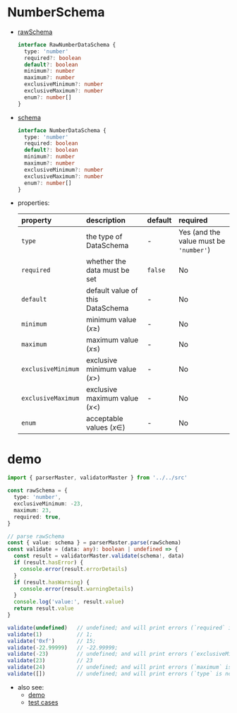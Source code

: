 # NumberSchema
  * [rawSchema][]
    ```typescript
    interface RawNumberDataSchema {
      type: 'number'
      required?: boolean
      default?: boolean
      minimum?: number
      maximum?: number
      exclusiveMinimum?: number
      exclusiveMaximum?: number
      enum?: number[]
    }
    ```

  * [schema][]
    ```typescript
    interface NumberDataSchema {
      type: 'number'
      required: boolean
      default?: boolean
      minimum?: number
      maximum?: number
      exclusiveMinimum?: number
      exclusiveMaximum?: number
      enum?: number[]
    }
    ```

  * properties:

     property           | description                       | default | required
    :-------------------|:----------------------------------|:--------|:---------------------------------------
     `type`             | the type of DataSchema            | -       | Yes (and the value must be `'number'`)
     `required`         | whether the data must be set      | `false` | No
     `default`          | default value of this DataSchema  | -       | No
     `minimum`          | minimum value ($x \geqslant$)     | -       | No
     `maximum`          | maximum value ($x \leqslant$)     | -       | No
     `exclusiveMinimum` | exclusive minimum value ($x >$)   | -       | No
     `exclusiveMaximum` | exclusive maximum value ($x <$)   | -       | No
     `enum`             | acceptable values ($x \in$)       | -       | No


# demo

  ```typescript
  import { parserMaster, validatorMaster } from '../../src'

  const rawSchema = {
    type: 'number',
    exclusiveMinimum: -23,
    maximum: 23,
    required: true,
  }

  // parse rawSchema
  const { value: schema } = parserMaster.parse(rawSchema)
  const validate = (data: any): boolean | undefined => {
    const result = validatorMaster.validate(schema!, data)
    if (result.hasError) {
      console.error(result.errorDetails)
    }
    if (result.hasWarning) {
      console.error(result.warningDetails)
    }
    console.log('value:', result.value)
    return result.value
  }

  validate(undefined)   // undefined; and will print errors (`required` is not satisfied)
  validate(1)           // 1;
  validate('0xf')       // 15;
  validate(-22.99999)   // -22.99999;
  validate(-23)         // undefined; and will print errors (`exclusiveMinimum` is not satisfied)
  validate(23)          // 23
  validate(24)          // undefined; and will print errors (`maximum` is not satisfied)
  validate([])          // undefined; and will print errors (`type` is not satisfied)
  ```

* also see:
  - [demo][]
  - [test cases][test-cases]


[rawSchema]: ../../src/schema/number.ts#RawNumberDataSchema
[schema]: ../../src/schema/number.ts#NumberDataSchema
[demo]: ../../demo/number
[test-cases]: ../../test/cases/base-schema/number
